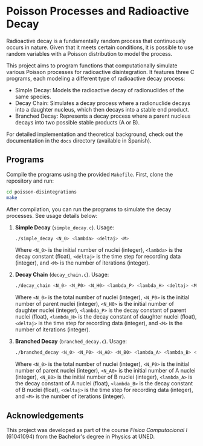 # Poisson Processes and Radioactive Decay
Radioactive decay is a fundamentally random process that continuously occurs in nature. Given that it meets certain conditions, it is possible to use random variables with a Poisson distribution to model the process. 

This project aims to program functions that computationally simulate various Poisson processes for radioactive disintegration. It features three C programs, each modeling a different type of radioactive decay process: 

* Simple Decay: Models the radioactive decay of radionuclides of the same species.
* Decay Chain: Simulates a decay process where a radionuclide decays into a daughter nucleus, which then decays into a stable end product.
* Branched Decay: Represents a decay process where a parent nucleus decays into two possible stable products (A or B).

For detailed implementation and theoretical background, check out the documentation in the `docs` directory (available in Spanish).

## Programs
Compile the programs using the provided `Makefile`. First, clone the repository and run:
```bash
cd poisson-disintegrations
make
```

After compilation, you can run the programs to simulate the decay processes. See usage details below:

1. **Simple Decay** (`simple_decay.c`). Usage: 
     ```bash
     ./simple_decay <N_0> <lambda> <deltaj> <M>
     ```
    Where `<N_0>` is the initial number of nuclei (integer), `<lambda>` is the decay constant (float), `<deltaj>` is the time step for recording data (integer), and `<M>` is the number of iterations (integer).

2. **Decay Chain** (`decay_chain.c`). Usage:
     ```bash
     ./decay_chain <N_0> <N_P0> <N_H0> <lambda_P> <lambda_H> <deltaj> <M>
     ```
    Where `<N_0>` is the total number of nuclei (integer), `<N_P0>` is the initial number of parent nuclei (integer), `<N_H0>` is the initial number of daughter nuclei (integer), `<lambda_P>` is the decay constant of parent nuclei (float), `<lambda_H>` is the decay constant of daughter nuclei (float), `<deltaj>` is the time step for recording data (integer), and `<M>` is the number of iterations (integer).

3. **Branched Decay** (`branched_decay.c`). Usage:
     ```bash
     ./branched_decay <N_0> <N_P0> <N_A0> <N_B0> <lambda_A> <lambda_B> <deltaj> <M>
     ```
    Where `<N_0>` is the total number of nuclei (integer), `<N_P0>` is the initial number of parent nuclei (integer), `<N_A0>` is the initial number of A nuclei (integer), `<N_B0>` is the initial number of B nuclei (integer), `<lambda_A>` is the decay constant of A nuclei (float), `<lambda_B>` is the decay constant of B nuclei (float), `<deltaj>` is the time step for recording data (integer), and `<M>` is the number of iterations (integer).


## Acknowledgements
This project was developed as part of the course _Física Computacional I_ (61041094) from the Bachelor's degree in Physics at UNED.
